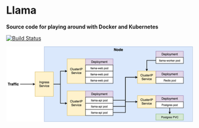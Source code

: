 # Llama

**Source code for playing around with Docker and Kubernetes**

[![Build Status](https://travis-ci.com/bbengfort/llama.svg?branch=master)](https://travis-ci.com/bbengfort/llama)

![k8s Architecture](docs/architecture.png)